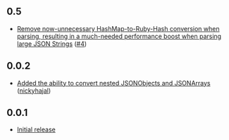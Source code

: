 0.5
---
* [Remove now-unnecessary HashMap-to-Ruby-Hash conversion when parsing, resulting in a much-needed performance boost when parsing large JSON Strings](https://github.com/darinwilson/moran/commit/01a49e2c4a8ab182847a62db5103818330c58b1c) ([#4](https://github.com/darinwilson/moran/issues/4))

0.0.2
-----
* [Added the ability to convert nested JSONObjects and JSONArrays](https://github.com/darinwilson/moran/commit/389578e78f3bbd8776243dd957d7a926c7268b80) ([nickyhajal](https://github.com/nickyhajal))

0.0.1
-----
* [Initial release](https://github.com/darinwilson/moran/commit/9677d465b24198f63fcb0b38a7b213f1564c799e)
